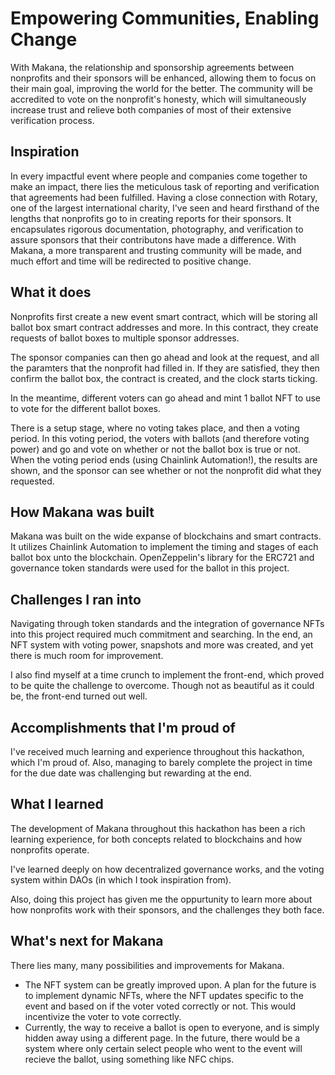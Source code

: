 # Empowering Communities, Enabling Change

With Makana, the relationship and sponsorship agreements between nonprofits and their sponsors will be enhanced, allowing them to focus on their main goal, improving the world for the better. The community will be accredited to vote on the nonprofit's honesty, which will simultaneously increase trust and relieve both companies of most of their extensive verification process.

## Inspiration

In every impactful event where people and companies come together to make an impact, there lies the meticulous task of reporting and verification that agreements had been fulfilled. Having a close connection with Rotary, one of the largest international charity, I've seen and heard firsthand of the lengths that nonprofits go to in creating reports for their sponsors. It encapsulates rigorous documentation, photography, and verification to assure sponsors that their contributons have made a difference. With Makana, a more transparent and trusting community will be made, and much effort and time will be redirected to positive change.

## What it does

Nonprofits first create a new event smart contract, which will be storing all ballot box smart contract addresses and more. In this contract, they create requests of ballot boxes to multiple sponsor addresses.

The sponsor companies can then go ahead and look at the request, and all the paramters that the nonprofit had filled in. If they are satisfied, they then confirm the ballot box, the contract is created, and the clock starts ticking.

In the meantime, different voters can go ahead and mint 1 ballot NFT to use to vote for the different ballot boxes.

There is a setup stage, where no voting takes place, and then a voting period. In this voting period, the voters with ballots (and therefore voting power) and go and vote on whether or not the ballot box is true or not. When the voting period ends (using Chainlink Automation!), the results are shown, and the sponsor can see whether or not the nonprofit did what they requested.

## How Makana was built

Makana was built on the wide expanse of blockchains and smart contracts. It utilizes Chainlink Automation to implement the timing and stages of each ballot box unto the blockchain. OpenZeppelin's library for the ERC721 and governance token standards were used for the ballot in this project.

## Challenges I ran into

Navigating through token standards and the integration of governance NFTs into this project required much commitment and searching. In the end, an NFT system with voting power, snapshots and more was created, and yet there is much room for improvement.

I also find myself at a time crunch to implement the front-end, which proved to be quite the challenge to overcome. Though not as beautiful as it could be, the front-end turned out well.

## Accomplishments that I'm proud of

I've received much learning and experience throughout this hackathon, which I'm proud of. Also, managing to barely complete the project in time for the due date was challenging but rewarding at the end.

## What I learned

The development of Makana throughout this hackathon has been a rich learning experience, for both concepts related to blockchains and how nonprofits operate.

I've learned deeply on how decentralized governance works, and the voting system within DAOs (in which I took inspiration from).

Also, doing this project has given me the oppurtunity to learn more about how nonprofits work with their sponsors, and the challenges they both face.

## What's next for Makana

There lies many, many possibilities and improvements for Makana.

- The NFT system can be greatly improved upon. A plan for the future is to implement dynamic NFTs, where the NFT updates specific to the event and based on if the voter voted correctly or not. This would incentivize the voter to vote correctly.
- Currently, the way to receive a ballot is open to everyone, and is simply hidden away using a different page. In the future, there would be a system where only certain select people who went to the event will recieve the ballot, using something like NFC chips.
